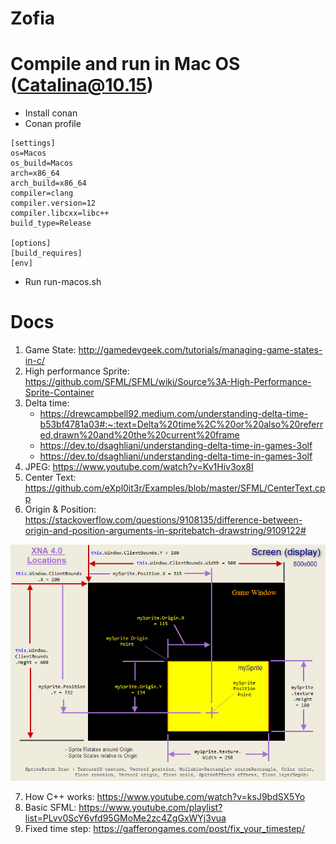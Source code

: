# Zofia


# Compile and run in Mac OS (Catalina@10.15)
- Install conan
- Conan profile
````
[settings]
os=Macos
os_build=Macos
arch=x86_64
arch_build=x86_64
compiler=clang
compiler.version=12
compiler.libcxx=libc++
build_type=Release

[options]
[build_requires]
[env]
````
- Run run-macos.sh

# Docs
1. Game State: http://gamedevgeek.com/tutorials/managing-game-states-in-c/
2. High performance Sprite: https://github.com/SFML/SFML/wiki/Source%3A-High-Performance-Sprite-Container
3. Delta time:
    - https://drewcampbell92.medium.com/understanding-delta-time-b53bf4781a03#:~:text=Delta%20time%2C%20or%20also%20referred,drawn%20and%20the%20current%20frame
    - https://dev.to/dsaghliani/understanding-delta-time-in-games-3olf
    - https://dev.to/dsaghliani/understanding-delta-time-in-games-3olf
4. JPEG: https://www.youtube.com/watch?v=Kv1Hiv3ox8I
5. Center Text: https://github.com/eXpl0it3r/Examples/blob/master/SFML/CenterText.cpp
6. Origin & Position: https://stackoverflow.com/questions/9108135/difference-between-origin-and-position-arguments-in-spritebatch-drawstring/9109122#

![position vs origin](media/origin_position.png "posvsori")

7. How C++ works: https://www.youtube.com/watch?v=ksJ9bdSX5Yo
8. Basic SFML: https://www.youtube.com/playlist?list=PLvv0ScY6vfd95GMoMe2zc4ZgGxWYj3vua
9. Fixed time step: https://gafferongames.com/post/fix_your_timestep/